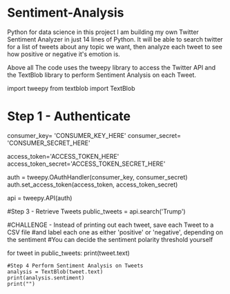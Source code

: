 # Sentiment-Analysis
Python for data science in this project I am building my own Twitter Sentiment Analyzer in just 14 lines of Python. It will be able to search twitter for a list of tweets about any topic we want, then analyze each tweet to see how positive or negative it's emotion is. 

Above all The code uses the tweepy library to access the Twitter API and the TextBlob library to perform Sentiment Analysis on each Tweet. 




import tweepy
from textblob import TextBlob

# Step 1 - Authenticate
consumer_key= 'CONSUMER_KEY_HERE'
consumer_secret= 'CONSUMER_SECRET_HERE'

access_token='ACCESS_TOKEN_HERE'
access_token_secret='ACCESS_TOKEN_SECRET_HERE'

auth = tweepy.OAuthHandler(consumer_key, consumer_secret)
auth.set_access_token(access_token, access_token_secret)

api = tweepy.API(auth)

#Step 3 - Retrieve Tweets
public_tweets = api.search('Trump')



#CHALLENGE - Instead of printing out each tweet, save each Tweet to a CSV file
#and label each one as either 'positive' or 'negative', depending on the sentiment 
#You can decide the sentiment polarity threshold yourself


for tweet in public_tweets:
    print(tweet.text)
    
    #Step 4 Perform Sentiment Analysis on Tweets
    analysis = TextBlob(tweet.text)
    print(analysis.sentiment)
    print("")
